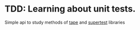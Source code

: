# TDD: Learning about unit tests.

Simple api to study methods of [tape](https://www.npmjs.com/package/tape) and [supertest](https://www.npmjs.com/package/supertest) libraries


